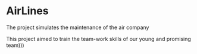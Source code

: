 # AirLines
The project simulates the maintenance of the air company


This project aimed to train the team-work skills of our young and promising team)))
